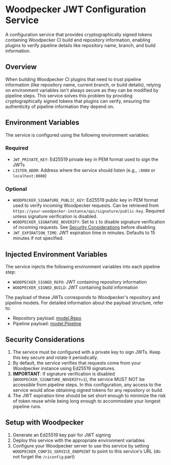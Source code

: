# Woodpecker JWT Configuration Service

A configuration service that provides cryptographically signed tokens containing Woodpecker CI build and repository information, enabling plugins to verify pipeline details like repository name, branch, and build information.

## Overview

When building Woodpecker CI plugins that need to trust pipeline information (like repository name, current branch, or build details), relying on environment variables isn't always secure as they can be modified by pipeline steps. This service solves this problem by providing cryptographically signed tokens that plugins can verify, ensuring the authenticity of pipeline information they depend on.

## Environment Variables

The service is configured using the following environment variables:

### Required

- `JWT_PRIVATE_KEY`: Ed25519 private key in PEM format used to sign the JWTs
- `LISTEN_ADDR`: Address where the service should listen (e.g., `:8080` or `localhost:8080`)

### Optional

- `WOODPECKER_SIGNATURE_PUBLIC_KEY`: Ed25519 public key in PEM format used to verify incoming Woodpecker requests. Can be retrieved from `https://your-woodpecker-instance/api/signature/public-key`. Required unless signature verification is disabled.
- `WOODPECKER_SIGNATURE_NOVERIFY`: Set to `1` to disable signature verification of incoming requests. See [Security Considerations](#security-considerations) before disabling.
- `JWT_EXPIRATION_TIME`: JWT expiration time in minutes. Defaults to 15 minutes if not specified.

## Injected Environment Variables

The service injects the following environment variables into each pipeline step:

- `WOODPECKER_SIGNED_REPO`: JWT containing repository information
- `WOODPECKER_SIGNED_BUILD`: JWT containing build information

The payload of these JWTs corresponds to Woodpecker's repository and pipeline models. For detailed information about the payload structure, refer to:
- Repository payload: [model.Repo](https://pkg.go.dev/go.woodpecker-ci.org/woodpecker/v2/server/model#Repo)
- Pipeline payload: [model.Pipeline](https://pkg.go.dev/go.woodpecker-ci.org/woodpecker/v2/server/model#Pipeline)

## Security Considerations

1. The service must be configured with a private key to sign JWTs. Keep this key secure and rotate it periodically.
2. By default, the service verifies that requests come from your Woodpecker instance using Ed25519 signatures.
3. **IMPORTANT**: If signature verification is disabled (`WOODPECKER_SIGNATURE_NOVERIFY=1`), the service MUST NOT be accessible from pipeline steps. In this configuration, any access to the service would allow obtaining signed tokens for any repository or build.
4. The JWT expiration time should be set short enough to minimize the risk of token reuse while being long enough to accommodate your longest pipeline runs.

## Setup with Woodpecker

1. Generate an Ed25519 key pair for JWT signing
2. Deploy this service with the appropriate environment variables
3. Configure your Woodpecker server to use this service by setting `WOODPECKER_CONFIG_SERVICE_ENDPOINT` to point to this service's URL (do not forget the `/ciconfig` part)
